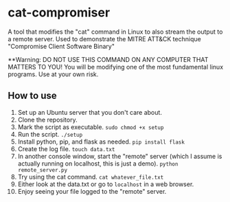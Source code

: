 # cat-compromiser
A tool that modifies the "cat" command in Linux to also stream the output to a remote server. Used to demonstrate the MITRE ATT&amp;CK technique "Compromise Client Software Binary"

**Warning: DO NOT USE THIS COMMAND ON ANY COMPUTER THAT MATTERS TO YOU! You will be modifying one of the most fundamental linux programs. Use at your own risk.

## How to use
1. Set up an Ubuntu server that you don't care about.
2. Clone the repository.
3. Mark the script as executable. `sudo chmod +x setup`
4. Run the script. `./setup`
5. Install python, pip, and flask as needed. `pip install flask`
6. Create the log file. `touch data.txt`
7. In another console window, start the "remote" server (which I assume is actually running on localhost, this is just a demo). `python remote_server.py`
8. Try using the cat command. `cat whatever_file.txt`
9. Either look at the data.txt or go to `localhost` in a web browser.
10. Enjoy seeing your file logged to the "remote" server.
